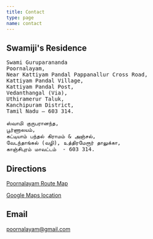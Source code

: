 ```yaml
---
title: Contact
type: page
name: contact
---
```


## Swamiji's Residence
<pre>
Swami Guruparananda
Poornalayam,
Near Kattiyam Pandal Pappanallur Cross Road,
Kattiyam Pandal Village,
Kattiyam Pandal Post,
Vedanthangal (Via),
Uthiramerur Taluk,
Kanchipuram District,
Tamil Nadu – 603 314.

ஸ்வாமி குருபரானந்த,
பூர்ணாலயம்,
கட்டியாம் பந்தல் கிராமம் & அஞ்சல்,
வேடந்தாங்கல் (வழி), உத்திரமேரூர் தாலுக்கா,
காஞ்சிபுரம் மாவட்டம்  - 603 314.
</pre>

## Directions

[Poornalayam Route Map](/files/poornalayam-route-map.png)

[Google Maps location](https://goo.gl/maps/DJEbXbx8tUR2)



## Email
<a href="mailto:poornalayam@gmail.com">poornalayam@gmail.com</a>
